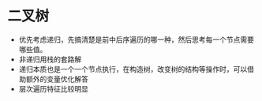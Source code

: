 

# 二叉树

- 优先考虑递归，先搞清楚是前中后序遍历的哪一种，然后思考每一个节点需要哪些值。
- 非递归用栈的套路解
- 递归本质也是一个一个节点执行，在构造树，改变树的结构等操作时，可以借助额外的变量优化解答
- 层次遍历特征比较明显

